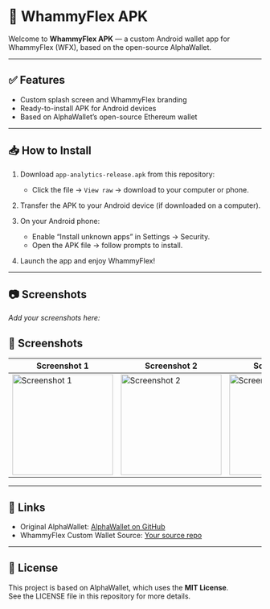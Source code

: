 
# 📱 WhammyFlex APK

Welcome to **WhammyFlex APK** — a custom Android wallet app for WhammyFlex (WFX), based on the open-source AlphaWallet.

---

## ✅ Features

- Custom splash screen and WhammyFlex branding
- Ready-to-install APK for Android devices
- Based on AlphaWallet’s open-source Ethereum wallet

---

## 📥 How to Install

1. Download `app-analytics-release.apk` from this repository:
   - Click the file → `View raw` → download to your computer or phone.

2. Transfer the APK to your Android device (if downloaded on a computer).

3. On your Android phone:
   - Enable “Install unknown apps” in Settings → Security.
   - Open the APK file → follow prompts to install.

4. Launch the app and enjoy WhammyFlex!

---

## 📷 Screenshots

*Add your screenshots here:*  
## 📸 Screenshots

| Screenshot 1 | Screenshot 2 | Screenshot 3 | Screenshot 4 |
|---|---|---|---|
| <img src="https://github.com/user-attachments/assets/600a060e-ee89-49c6-a78d-9cbad41d8b73" alt="Screenshot 1" width="200"/> | <img src="https://github.com/user-attachments/assets/c5df3675-679d-4e7e-913e-f49434aefc7d" alt="Screenshot 2" width="200"/> | <img src="https://github.com/user-attachments/assets/c195b6ce-ef56-4f61-94cf-529397080b92" alt="Screenshot 3" width="200"/> | <img src="https://github.com/user-attachments/assets/097fee1e-517e-40ac-8285-ab08253fbb17" alt="Screenshot 4" width="200"/> |


---

## 🔗 Links

- Original AlphaWallet: [AlphaWallet on GitHub](https://github.com/AlphaWallet/alpha-wallet-android)
- WhammyFlex Custom Wallet Source: [Your source repo](https://github.com/turbo399/turbo399-wfx_custom_wallet_apk)

---

## 📄 License

This project is based on AlphaWallet, which uses the **MIT License**.  
See the LICENSE file in this repository for more details.
